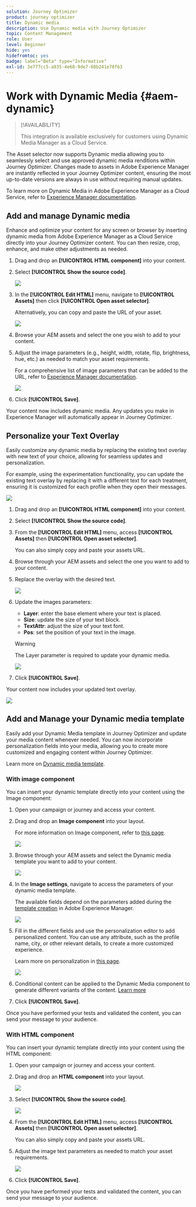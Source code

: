 ```yaml
---
solution: Journey Optimizer
product: journey optimizer
title: Dynamic media
description: Use Dynamic media with Journey Optimizer
topic: Content Management
role: User
level: Beginner
hide: yes
hidefromtoc: yes
badge: label="Beta" type="Informative"
exl-id: 3e777cc5-a935-4e68-9de7-60b241e78f63
---
```

# Work with Dynamic Media {#aem-dynamic}

>[!AVAILABILITY]
>
>This integration is available exclusively for customers using Dynamic Media Manager as a Cloud Service.

The Asset selector now supports Dynamic media allowing you to seamlessly select and use approved dynamic media renditions within Journey Optimizer. Changes made to assets in Adobe Experience Manager are instantly reflected in your Journey Optimizer content, ensuring the most up-to-date versions are always in use without requiring manual updates.

To learn more on Dynamic Media in Adobe Experience Manager as a Cloud Service, refer to [Experience Manager documentation](https://experienceleague.adobe.com/en/docs/experience-manager-cloud-service/content/assets/dynamicmedia/dynamic-media).

## Add and manage Dynamic media

Enhance and optimize your content for any screen or browser by inserting dynamic media from Adobe Experience Manager as a Cloud Service directly into your Journey Optimizer content.  You can then resize, crop, enhance, and make other adjustments as needed.

1. Drag and drop an **[!UICONTROL HTML component]** into your content.

1. Select **[!UICONTROL Show the source code]**.

    ![](assets/dynamic-media-1.png)

1. In the **[!UICONTROL Edit HTML]** menu, navigate to **[!UICONTROL Assets]** then click **[!UICONTROL Open asset selector]**.

    Alternatively, you can copy and paste the URL of your asset.

    ![](assets/dynamic-media-2.png)

1. Browse your AEM assets and select the one you wish to add to your content.

1. Adjust the image parameters (e.g., height, width, rotate, flip, brightness, hue, etc.) as needed to match your asset requirements.

    For a comprehensive list of image parameters that can be added to the URL, refer to  [Experience Manager documentation](https://experienceleague.adobe.com/en/docs/dynamic-media-developer-resources/image-serving-api/image-serving-api/http-protocol-reference/command-reference/c-command-reference).

    ![](assets/dynamic-media-3.png)

1. Click **[!UICONTROL Save]**.

Your content now includes dynamic media. Any updates you make in Experience Manager will automatically appear in Journey Optimizer.

## Personalize your Text Overlay

Easily customize any dynamic media by replacing the existing text overlay with new text of your choice, allowing for seamless updates and personalization.

For example, using the experimentation functionality, you can update the existing text overlay by replacing it with a different text for each treatment, ensuring it is customized for each profile when they open their messages.

![](assets/dynamic-media-layout-1.png)

1. Drag and drop an **[!UICONTROL HTML component]** into your content.

1. Select **[!UICONTROL Show the source code]**.

1. From the **[!UICONTROL Edit HTML]** menu, access **[!UICONTROL Assets]** then **[!UICONTROL Open asset selector]**.

    You can also simply copy and paste your assets URL.

1. Browse through your AEM assets and select the one you want to add to your content.

1. Replace the overlay with the desired text.

    ![](assets/do-not-localize/dynamic_media_layout.gif)

1. Update the images parameters:

    * **Layer**: enter the base element where your text is placed.
    * **Size**: update the size of your text block.
    * **TextAttr**: adjust the size of your text font.
    * **Pos**: set the position of your text in the image.

    >[!WARNING]
    >
    >The Layer parameter is required to update your dynamic media.

    ![](assets/dynamic-media-layout-2.png)

1. Click **[!UICONTROL Save]**.

Your content now includes your updated text overlay.

![](assets/dynamic-media-layout-3.png)

## Add and Manage your Dynamic media template

Easily add your Dynamic Media template in Journey Optimizer and update your media content whenever needed. You can now incorporate personalization fields into your media, allowing you to create more customized and engaging content within Journey Optimizer.

Learn more on [Dynamic media template](https://experienceleague.adobe.com/en/docs/dynamic-media-classic/using/template-basics/quick-start-template-basics).

### With image component 

You can insert your dynamic template directly into your content using the Image component:

1. Open your campaign or journey and access your content.

1. Drag and drop an **Image component** into your layout. 

    For more information on Image component, refer to [this page](../email/content-components.md).

    ![](assets/dynamic-media-template-1.png)

1. Browse through your AEM assets and select the Dynamic media template you want to add to your content.

    ![](assets/dynamic-media-template-2.png)

1. In the **Image settings**, navigate to access the parameters of your dynamic media template.

    The available fields depend on the parameters added during the [template creation](https://experienceleague.adobe.com/en/docs/dynamic-media-classic/using/template-basics/creating-template-parameters#creating_template_parameters) in Adobe Experience Manager.

    ![](assets/dynamic-media-template-3.png)

1. Fill in the different fields and use the personalization editor to add personalized content. You can use any attribute, such as the profile name, city, or other relevant details, to create a more customized experience.

    Learn more on personalization in [this page](../personalization/personalize.md).

    ![](assets/do-not-localize/dynamic_media_template.gif)

1. Conditional content can be applied to the Dynamic Media component to generate different variants of the content. [Learn more](../personalization/dynamic-content.md)

1. Click **[!UICONTROL Save]**.

Once you have performed your tests and validated the content, you can send your message to your audience. 

### With HTML component

You can insert your dynamic template directly into your content using the HTML component:

1. Open your campaign or journey and access your content.

1. Drag and drop an **HTML component** into your layout. 

    ![](assets/dynamic-media-template-4.png)

1. Select **[!UICONTROL Show the source code]**.

    ![](assets/dynamic-media-template-5.png)

1. From the **[!UICONTROL Edit HTML]** menu, access **[!UICONTROL Assets]** then **[!UICONTROL Open asset selector]**.

    You can also simply copy and paste your assets URL.

1. Adjust the image text parameters as needed to match your asset requirements.

    ![](assets/do-not-localize/dynamic_media_template_html.gif)

1. Click **[!UICONTROL Save]**.

Once you have performed your tests and validated the content, you can send your message to your audience. 

<!--
## Personalization with Text Overlay

Easily customize any dynamic media by replacing the existing text overlay with new text of your choice, allowing for seamless updates and personalization.

In this example, our goal is to update the existing text overlay by replacing it with a new validity date and adding a personalization block, ensuring it is customized for each profile when they open their messages.

1. Drag and drop an **[!UICONTROL HTML component]** into your content.

1. Select **[!UICONTROL Show the source code]**.

1. From the **[!UICONTROL Edit HTML]** menu, access **[!UICONTROL Assets]** then **[!UICONTROL Open asset selector]**.

    You can also simply copy and paste your assets URL.

1. Browse through your AEM assets and select the one you want to add to your content.

1. Replace the overlay with the desired text.

    Here we change the validity date from 31st December 2024 to the 1st July 2025.

1. Add the required personalization fields to your image.

1. Click **[!UICONTROL Save]**.

Your content now includes your updated text overlay and personalization.

## Add Dynamic media conditional content

Enable conditional content in your dynamic media to better target your audience and deliver a more personalized experience.

1. Drag and drop an **[!UICONTROL HTML component]** into your content.

1. Select **[!UICONTROL Show the source code]**.

1. From the **[!UICONTROL Edit HTML]** menu, access **[!UICONTROL Assets]** then **[!UICONTROL Open asset selector]**.

    You can also simply copy and paste your assets URL.

1. Browse through your AEM assets and select the one you want to add to your content.

1. Once your dynamic media is inserted to your content, select **[!UICONTROL Enable conditional]** content from your HTML component toolbar to create your different user experiences. 

1. From the Variant - 1, click **[!UICONTROL Select condition]** to fine tune your audience.

1. Choose your condition or create a new one if needed and click **[!UICONTROL Select]**.

    [Learn more on conditions](../personalization/create-conditions.md)

1. Select your **[!UICONTROL Component]** and access the **[!UICONTROL Settings]** menu.

1. In the **[!UICONTROL Custom Attributes]** menu, populate the Dynamic Media text and personalization fields to customize the content for your audience.

-->
